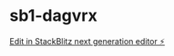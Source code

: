 # sb1-dagvrx

[Edit in StackBlitz next generation editor ⚡️](https://stackblitz.com/~/github.com/BetaGamerz/sb1-dagvrx)